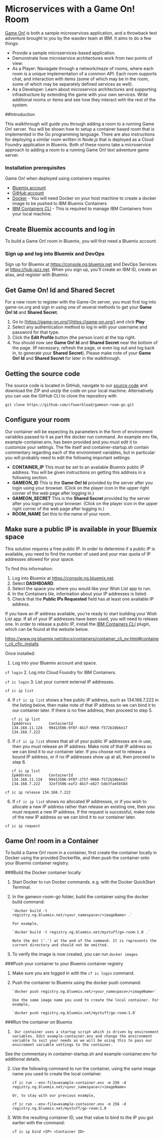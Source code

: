 # Microservices with a Game On! Room
[Game On!](https://game-on.org/) is both a sample microservices application, and a throwback text adventure brought to you by the wasdev team at IBM. It aims to do a few things:

- Provide a sample microservices-based application.
- Demonstrate how microservice architectures work from two points of view:
 - As a Player: Naviagate through a network/maze of rooms, where each room is a unique implementation of a common API. Each room supports chat, and interaction with items (some of which may be in the room, some of which may be separately defined services as well).
 - As a Developer: Learn about microservice architectures and supporting infrastructure by extending the game with your own services. Write additional rooms or items and see how they interact with the rest of the system.


##Introduction

This walkthrough will guide you through adding a room to a running Game On! server.  You will be shown how to setup a container based room that is implemented in the Go programming language.  There are also instructions for deploying a similar room written in Node.js that is deployed as a Cloud Foundry application in Bluemix.  Both of these rooms take a microservice approach to adding a room to a running Game On! text adventure game server.

### Installation prerequisites

Game On! when deployed using containers requires:

- [Bluemix account](https://console.ng.bluemix.net)
- [GitHub account](https://github.com/)
- [Docker](https://docs.docker.com/engine/installation/) - You will need Docker on your host machine to create a docker image to be pushed to IBM Bluemix Containers
- [IBM Containers CLI](https://www.ng.bluemix.net/docs/containers/container_cli_ov.html#container_cli_cfic_install) - This is required to manage IBM Containers from your local machine.


## Create Bluemix accounts and log in
To build a Game On! room in Bluemix, you will first need a Bluemix account.

### Sign up and log into Bluemix and DevOps
Sign up for Bluemix at https://console.ng.bluemix.net and DevOps Services at https://hub.jazz.net. When you sign up, you'll create an IBM ID, create an alias, and register with Bluemix.

## Get Game On! Id and Shared Secret
For a new room to register with the Game-On server, you must first log into game-on.org and sign in using one of several methods to get your **Game On! Id** and **Shared Secret**.

1.	Go to [https://game-on.org/](https://game-on.org/) and click **Play**
2.	Select any authentication method to log in with your username and password for that type.
3.	Click the **Edit Profile** button (the person icon) at the top right.
4.	You should now see **Game On! Id** and **Shared Secret** near the bottom of the page.  (If necessary, refresh the page, or even log out and log back in, to generate your **Shared Secret**).  Please make note of your **Game On! Id** and **Shared Secret** for later in the walkthrough.

## Getting the source code

The source code is located in GitHub, navigate to our [source code](https://github.com/cfsworkload/gameon-room-go.git) and download the ZIP and unzip the code on your local machine.
Alternatively you can use the GitHub CLI to clone the repository with

`git clone https://github.com/cfsworkload/gameon-room-go.git`

## Configure your room
Our container will be expecting its parameters in the form of environment variables passed to it as part the docker run command. An example env file, example-container.env, has been provided and you must edit it to customize your settings. The file itself and container-startup.sh contain commentary regarding each of the environment variables, but in particular you will probably need to edit the following important settings:

- **CONTAINER_IP** This must be set to an available Bluemix public IP address.  You will be given instructions on getting this address in a following section.
- **GAMEON_ID** This is the **Game On! Id** provided by the server after you login using your browser. (Click on the player icon in the upper right corner of the web page after logging in.)
- **GAMEON_SECRET** This is the **Shared Secret** provided by the server after you login using your browser. (Click on the player icon in the upper right corner of the web page after logging in.)
- **ROOM_NAME** Set this to the name of your room.

## Make sure a public IP is available in your Bluemix space
This solution requires a free public IP. In order to determine if a public IP is available, you need to find the number of used and your max quota of IP addresses allowed for your space.

To find this information:

1. Log into Bluemix at https://console.ng.bluemix.net.
2. Select **DASHBOARD**.
3. Select the space you where you would like your Wish List app to run.
4. In the Containers tile, information about your IP addresses is listed.
5. Check that the **Public IPs Requested** field has at least one available IP address.

If you have an IP address available, you're ready to start building your Wish List app. If all of your IP addresses have been used, you will need to release one. In order to release a public IP, install the [IBM Containers CLI](https://www.ng.bluemix.net/docs/containers/container_cli_ov.html#container_cli_cfic_installs) plugin, which can be found at the website below.

https://www.ng.bluemix.net/docs/containers/container_cli_ov.html#container_cli_cfic_installs

Once installed:

1. Log into your Bluemix account and space.

  `cf login`
2. Log into Cloud Foundry for IBM Containers.

  `cf ic login`
3. List your current external IP addresses.

  `cf ic ip list`

4. If `cf ic ip list` shows a free public IP address, such as 134.168.7.222 in the listing below, then make note of that IP address so we can bind it to our container later. If there is no free address, then proceed to step 5.

```
   cf ic ip list
   IpAddress        ContainerId
   134.168.11.124   99413506-9f8f-4b1f-9968-f572b10b6e17
   134.168.7.222
```

5. If `cf ic ip list` shows that all of your public IP addresses are in use, then you must release an IP address. Make note of that IP address so we can bind it to our container later. If you choose not to release a bound IP address, or if no IP addresses show up at all, then proceed to step 6.

```
   cf ic ip list
   IpAddress        ContainerId
   134.168.11.124   99413506-9f8f-275f-9968-f572b10b6e17
   134.168.7.222    32ef3506-eaf2-4b1f-e827-5de3fae5b58d
```
  `cf ic ip release 134.168.7.222`

6. If `cf ic ip list` shows no allocated IP addresses, or if you wish to allocate a new IP address rather than release an existing one, then you must request a new IP address. If the request is successful, make note of the new IP address so we can bind it to our container later.

  `cf ic ip request`


## Game On! room in a Container
To build a Game On! room in a container, first create the container locally in Docker using the provided Dockerfile, and then push the container onto your Bluemix container registry.

###Build the Docker container locally
1.	Start Docker to run Docker commands. e.g. with the Docker QuickStart Terminal.

2.	In the gameon-room-go folder, build the container using the docker build command:

        `docker build -t registry.ng.bluemix.net/<your_namespace>/<imageName> .`

        For example,

        `docker build -t registry.ng.bluemix.net/mystuff/go-room:1.0 .`

        Note the dot ('.') at the end of the command. It is represents the current directory and should not be omitted.

3.	To verify the image is now created, you can run `docker images`

###Push your container to your Bluemix container registry
1.	Make sure you are logged in with the `cf ic login` command.

2.	Push the container to Bluemix using the docker push command:

        `docker push registry.ng.bluemix.net/<your_namespace>/<imageName>`

        Use the same image name you used to create the local container. For example,

        `docker push registry.ng.bluemix.net/mystuff/go-room:1.0`

###Run the container on Bluemix
1.      Our container uses a startup script which is driven by environment variables. Edit example-container.env and change the environment variable to suit your needs as we will be using this to pass our enviroment variable settings to the container.

See the commentary in container-startup.sh and example-container.env for additional details.

2.	Use the following command to run the container, using the same image name you used to create the local container.

	`cf ic run --env-file=example-container.env -m 256 -d registry.ng.bluemix.net/<your_namespace>/<imageName>`

        Or, to stay with our previous example,

       `cf ic run --env-file=example-container.env -m 256 -d registry.ng.bluemix.net/mystuff/go-room:1.0`

3.	With the resulting container ID, use that value to bind to the IP you got earlier with the command:

	`cf ic ip bind <IP> <Container ID>`
